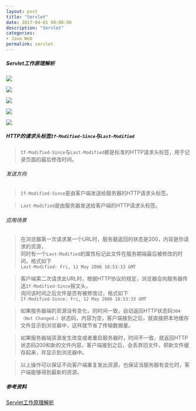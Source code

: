 ```yaml
---
layout: post
title: "Servlet"
date: 2017-04-01 00:00:00
description: "Servlet"
categories:
- Java Web
permalink: servlet
---
```


##### Servlet工作原理解析

![](/assets/img/Servlet工作原理解析.jpg)

![](/assets/img/Tomcat启动时序图.jpg)

![](/assets/img/Servlet时序图.jpg)

![](/assets/img/Servlet中的Listener.png)

![](/assets/img/Session工作的时序图.jpg)

##### HTTP的请求头标签`If-Modified-Since`与`Last-Modified`
> `If-Modified-Since`与`Last-Modified`都是标准的HTTP请求头标签，用于记录页面的最后修改时间。  

###### 发送方向
> `If-Modified-Since`是由客户端发送给服务器的HTTP请求头标签。  

> `Last-Modified`是由服务器发送给客户端的HTTP请求头标签。  

###### 应用场景
> 在浏览器第一次请求某一个URL时，服务器返回的状态是200，内容是你请求的资源，  
同时有一个`Last-Modified`的属性标记此文件在服务期端最后被修改的时间，格式如下  
> `Last-Modified: Fri, 12 May 2006 18:53:33 GMT`  

> 客户端第二次请求此URL时，根据HTTP协议的规定，浏览器会向服务器传送`If-Modified-Since`报文头，  
> 询问该时间之后文件是否有被修改过，格式如下  
> `If-Modified-Since: Fri, 12 May 2006 18:53:33 GMT`

> 如果服务器端的资源没有变化，则时间一致，自动返回HTTP状态码`304（Not Changed.）`状态码，内容为空，客户端接到之后，就直接把本地缓存文件显示到浏览器中，这样就节省了传输数据量。  

> 如果服务器端资源发生改变或者重启服务器时，时间不一致，就返回HTTP状态码200和新的文件内容，客户端接到之后，会丢弃旧文件，把新文件缓存起来，并显示到浏览器中。  

> 以上操作可以保证不向客户端重复发出资源，也保证当服务器有变化时，客户端能够得到最新的资源。

##### 参考资料

[Servlet工作原理解析](https://www.ibm.com/developerworks/cn/java/j-lo-servlet/)
